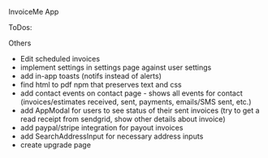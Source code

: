 InvoiceMe App

ToDos:

Others
- Edit scheduled invoices
- implement settings in settings page against user settings
- add in-app toasts (notifs instead of alerts)
- find html to pdf npm that preserves text and css
- add contact events on contact page - shows all events for contact (invoices/estimates received, sent, payments, emails/SMS sent, etc.)
- add AppModal for users to see status of their sent invoices (try to get a read receipt from sendgrid, show other details about invoice)
- add paypal/stripe integration for payout invoices
- add SearchAddressInput for necessary address inputs
- create upgrade page
